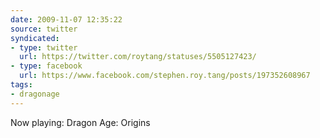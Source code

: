 ```yaml
---
date: 2009-11-07 12:35:22
source: twitter
syndicated:
- type: twitter
  url: https://twitter.com/roytang/statuses/5505127423/
- type: facebook
  url: https://www.facebook.com/stephen.roy.tang/posts/197352608967
tags:
- dragonage
---
```


Now playing: Dragon Age: Origins